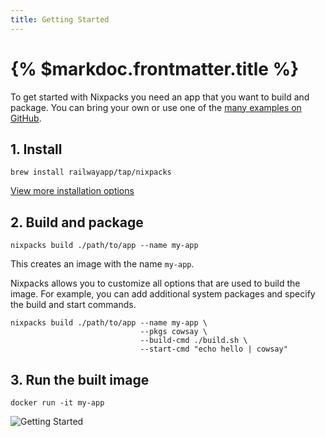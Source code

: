 ```yaml
---
title: Getting Started
---
```


# {% $markdoc.frontmatter.title %}

To get started with Nixpacks you need an app that you want to build and package. You can bring your own or use one of the [many examples on GitHub](https://github.com/railwayapp/nixpacks/tree/main/examples).

## 1. Install

```
brew install railwayapp/tap/nixpacks
```

[View more installation options](/docs/install)

## 2. Build and package

```
nixpacks build ./path/to/app --name my-app
```

This creates an image with the name `my-app`.

Nixpacks allows you to customize all options that are used to build the image. For example, you can add additional system packages and specify the build and start commands.

```
nixpacks build ./path/to/app --name my-app \
                             --pkgs cowsay \
                             --build-cmd ./build.sh \
                             --start-cmd "echo hello | cowsay"
```

## 3. Run the built image

```
docker run -it my-app
```

![Getting Started](/images/getting-started.png)
